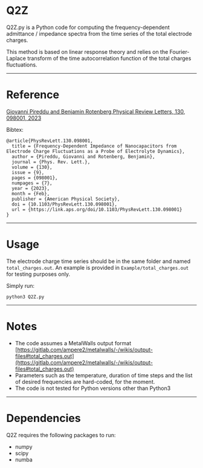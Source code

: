 Q2Z
==========

Q2Z.py is a Python code for computing the frequency-dependent admittance / impedance spectra from the time series of the total electrode charges.

This method is based on linear response theory and relies on the Fourier-Laplace transform of the time autocorrelation function of the total charges fluctuations.

---
# Reference

[Giovanni Pireddu and Benjamin Rotenberg,Physical Review Letters, 130, 098001, 2023](https://doi.org/10.48550/arXiv.2206.13322)

Bibtex:
```
@article{PhysRevLett.130.098001,
  title = {Frequency-Dependent Impedance of Nanocapacitors from Electrode Charge Fluctuations as a Probe of Electrolyte Dynamics},
  author = {Pireddu, Giovanni and Rotenberg, Benjamin},
  journal = {Phys. Rev. Lett.},
  volume = {130},
  issue = {9},
  pages = {098001},
  numpages = {7},
  year = {2023},
  month = {Feb},
  publisher = {American Physical Society},
  doi = {10.1103/PhysRevLett.130.098001},
  url = {https://link.aps.org/doi/10.1103/PhysRevLett.130.098001}
}
```

---
# Usage
The electrode charge time series should be in the same folder and named ```total_charges.out```. An example is provided in ```Example/total_charges.out``` for testing purposes only.

Simply run:

```python3 Q2Z.py```

---
# Notes
* The code assumes a MetalWalls output format [https://gitlab.com/ampere2/metalwalls/-/wikis/output-files#total_charges.out](https://gitlab.com/ampere2/metalwalls/-/wikis/output-files#total_charges.out)
* Parameters such as the temperature, duration of time steps and the list of desired frequencies are hard-coded, for the moment.
* The code is not tested for Python versions other than Python3

---
# Dependencies
Q2Z requires the following packages to run:
* numpy
* scipy
* numba
